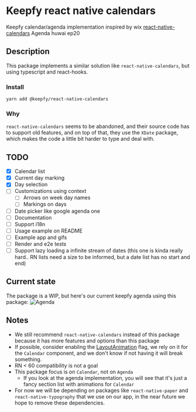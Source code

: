 # Keepfy react native calendars

Keepfy calendar/agenda implementation inspired by wix [react-native-calendars](https://github.com/wix/react-native-calendars)
Agenda huwai ep20 
## Description

This package implements a similar solution like `react-native-calendars`, but using
typescript and react-hooks.

### Install

`yarn add @keepfy/react-native-calendars`

### Why

`react-native-calendars` seems to be abandoned, and their source code has to
support old features, and on top of that, they use the `XDate` package, which 
makes the code a little bit harder to type and deal with.

## TODO

 - [x] Calendar list
 - [x] Current day marking
 - [x] Day selection
 - [ ] Customizations using context
     - [ ] Arrows on week day names
     - [ ] Markings on days
 - [ ] Date picker like google agenda one
 - [ ] Documentation
 - [ ] Support i18n
 - [ ] Usage example on README
 - [ ] Example app and gifs
 - [ ] Render and e2e tests
 - [ ] Support lazy loading a infinite stream of dates 
 (this one is kinda really hard.. RN lists need a size to be informed, but a date list
 has no start and end)

## Current state

The package is a WIP, but here's our current keepfy agenda using this package:
![Agenda](./records/agenda.gif)

## Notes

* We still recommend `react-native-calendars` instead of this package because
it has more features and options than this package
* If possible, consider enabling the [LayoutAnimation](https://facebook.github.io/react-native/docs/layoutanimation) flag, we rely on it
for the `Calendar` component, and we don't know if not having it will break something.
* RN < 60 compatibility is not a goal
* This package focus is on `Calendar`, not on `Agenda`
    * If you look at the agenda implementation, you will see that it's just a fancy section list
    with animations for `Calendar`
* For now we will be depending on packages like `react-native-paper` and `react-native-typography`
that we use on our app, in the near future we hope to remove these dependencies.
